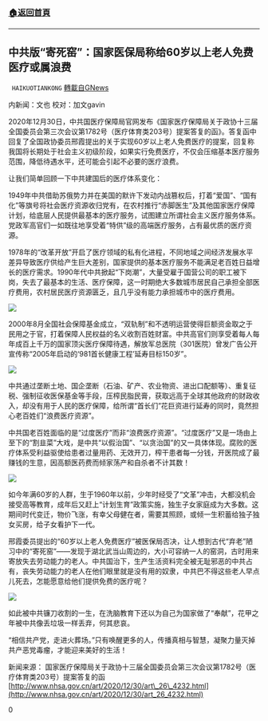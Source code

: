 ###  [:house:返回首頁](https://github.com/ourhimalayas/txt)
---

## 中共版“寄死窑”：国家医保局称给60岁以上老人免费医疗或属浪费
` HAIKUOTIANKONG` [轉載自GNews](https://gnews.org/zh-hans/711861/)

内新闻：文也 校对：加文gavin

2020年12月30日，中共国医疗保障局官网发布《国家医疗保障局关于政协十三届全国委员会第三次会议第1782号（医疗体育类203号）提案答复的函》。答复函中回复了全国政协委员邢霞提出的关于实现60岁以上老人免费医疗的提案，回复称我国将长期处于社会主义初级阶段，如果实行免费医疗，不仅会压缩基本医疗服务范围，降低待遇水平，还可能会引起不必要的医疗浪费。

让我们简单回顾一下中共建国后的医疗体系变化：

1949年中共借助苏俄势力并在美国的默许下发动内战篡权后，打着“爱国”、“国有化”等旗号将社会医疗资源收归党有，在农村推行“赤脚医生”及其他国家医疗保障计划，给底层人民提供最基本的医疗服务，试图建立所谓社会主义医疗服务体系。党政军高官们一如既往地享受着“特供”级的高端医疗服务，占有最优质的医疗资源。

1978年的“改革开放”开启了医疗领域的私有化进程，不同地域之间经济发展水平差异导致医疗供给产生巨大差别，国家提供的基本医疗服务不能满足老百姓日益增长的医疗需求。1990年代中共掀起“下岗潮”，大量受雇于国营公司的职工被下岗，失去了最基本的生活、医疗保障，这一时期绝大多数城市居民自己承担全部医疗费用，农村居民医疗资源匮乏，且几乎没有能力承担城市中的医疗费用。

![]()![](https://gnews.org/wp-content/uploads/2021/01/1-6.jpg)

2000年8月全国社会保障基金成立，“双轨制”和不透明运营使得巨额资金取之于民用之于官，打着保障人民权益的名义收割百姓财富。中共高官们则享受着每人每年成百上千万的国家顶尖医疗保障待遇，解放军总医院（301医院）曾发广告公开宣传称“2005年启动的‘981首长健康工程’延寿目标150岁”。

![]()![](https://gnews.org/wp-content/uploads/2021/01/2-4.jpg)

中共通过垄断土地、国企垄断（石油、矿产、农业物资、进出口配额等）、重复征税、强制征收医保基金等手段，压榨民脂民膏，获取远高于全球其他政府的财政收入，却没有用于人民的医疗保障，给所谓“首长们”花巨资进行延寿的同时，竟然担心老百姓们“浪费医疗资源”。

中共国老百姓面临的是“过度医疗”而非“浪费医疗资源”。“过度医疗”又是一场由上至下的“割韭菜”大戏，是中共“以假治国”、“以贪治国”的又一具体体现。腐败的医疗体系受利益驱使给患者过量用药、无效开刀，榨干患者每一分钱，开医院成了最赚钱的生意，因高额医药费而倾家荡产和自杀者不计其数！

![]()![](https://gnews.org/wp-content/uploads/2021/01/3-4.jpg)

如今年满60岁的人群，生于1960年以前，少年时经受了“文革”冲击，大都没机会接受高等教育，成年后又赶上“计划生育”政策实施，独生子女家庭成为大多数。这期间时代变迁，物价飞涨，有幸父母健在者，需要其照顾，或倾一生积蓄给独子独女买房，给子女看护下一代。

邢霞委员提出的“60岁以上老人免费医疗”被医保局否决，让人想到古代“弃老”陋习中的“寄死窑”——发现于湖北武当山周边的，大小可容纳一人的窑洞，古时用来寄放失去劳动能力的老人。中共国治下，生产生活资料完全被无耻邪恶的中共占有，丧失劳动能力的老人在他们眼里就是没有用的奴隶，中共巴不得这些老人早点儿死去，怎能愿意给他们提供免费的医疗呢？

![]()![](https://gnews.org/wp-content/uploads/2021/01/4-3.jpg)

如此被中共镰刀收割的一生，在洗脑教育下还以为自己为国家做了“奉献”，花甲之年被中共像丢垃圾一样丢弃，何其悲哀。

“相信共产党，走进火葬场。”只有唤醒更多的人，传播真相与智慧，凝聚力量灭掉共产恶党毒瘤，才能迎来美好的生活！

新闻来源：
国家医疗保障局关于政协十三届全国委员会第三次会议第1782号（医疗体育类203号）提案答复的函 [http://www.nhsa.gov.cn/art/2020/12/30/art\_26\_4232.html](http://www.nhsa.gov.cn/art/2020/12/30/art_26_4232.html)

0
